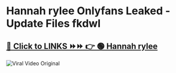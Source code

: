 
 # Hannah rylee Onlyfans Leaked - Update Files fkdwl

## <h2><a href="https://clipsfans.com/Hannah_rylee&ref=git">🔗 Click to LINKS ⏩⏩ 👉 🟢 Hannah rylee </a></h2>

<a href="https://clipsfans.com/Hannah_rylee&ref=git" rel="nofollow" data-target="animated-image.originalLink"><img src="https://i.ibb.co.com/xMMVF88/686577567.gif" alt="Viral Video Original" style="max-width: 100%; display: inline-block;" data-target="animated-image.originalImage"></a>

